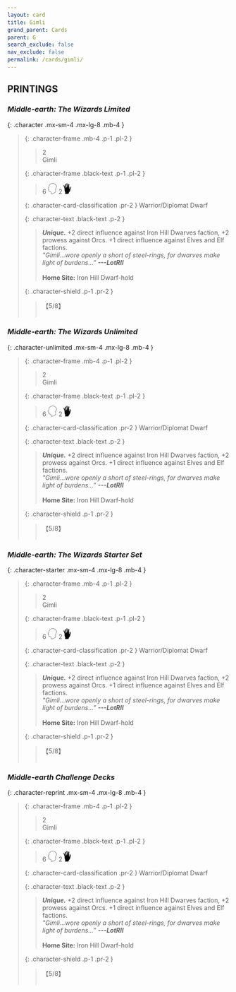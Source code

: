 ```yaml
---
layout: card
title: Gimli
grand_parent: Cards
parent: G
search_exclude: false
nav_exclude: false
permalink: /cards/gimli/
---
```


## PRINTINGS


### _Middle-earth: The Wizards Limited_

{: .character .mx-sm-4 .mx-lg-8 .mb-4 }
> {: .character-frame .mb-4 .p-1 .pl-2 }
> > <div class="card-mp">2</div>
> > <div class="character-card-name">Gimli</div>
>
> {: .character-frame .black-text .p-1 .pl-2 }
> > 6 ![](/assets/images/mind.svg) 2![](/assets/images/di.svg)
>
> {: .character-card-classification .pr-2 }
> Warrior/Diplomat Dwarf
>
> {: .character-text .black-text .p-2 }
> > _**Unique.**_ +2 direct influence against Iron Hill Dwarves faction, +2 prowess against Orcs. +1 direct influence against Elves and Elf factions. <br>_"Gimli...wore openly a short of steel-rings, for dwarves make light of burdens...”_ ***---LotRII***  <br><br>**Home Site:** Iron Hill Dwarf-hold 
>
> {: .character-shield .p-1 .pr-2 }
> > <div class="card-shield">【5/8】</div>
> > <div class="card-corruption">&nbsp;</div>

### _Middle-earth: The Wizards Unlimited_

{: .character-unlimited .mx-sm-4 .mx-lg-8 .mb-4 }
> {: .character-frame .mb-4 .p-1 .pl-2 }
> > <div class="card-mp">2</div>
> > <div class="character-card-name">Gimli</div>
>
> {: .character-frame .black-text .p-1 .pl-2 }
> > 6 ![](/assets/images/mind.svg) 2![](/assets/images/di.svg)
>
> {: .character-card-classification .pr-2 }
> Warrior/Diplomat Dwarf
>
> {: .character-text .black-text .p-2 }
> > _**Unique.**_ +2 direct influence against Iron Hill Dwarves faction, +2 prowess against Orcs. +1 direct influence against Elves and Elf factions. <br>_"Gimli...wore openly a short of steel-rings, for dwarves make light of burdens...”_ ***---LotRII***  <br><br>**Home Site:** Iron Hill Dwarf-hold 
>
> {: .character-shield .p-1 .pr-2 }
> > <div class="card-shield">【5/8】</div>
> > <div class="card-corruption">&nbsp;</div>

### _Middle-earth: The Wizards Starter Set_

{: .character-starter .mx-sm-4 .mx-lg-8 .mb-4 }
> {: .character-frame .mb-4 .p-1 .pl-2 }
> > <div class="card-mp">2</div>
> > <div class="character-card-name">Gimli</div>
>
> {: .character-frame .black-text .p-1 .pl-2 }
> > 6 ![](/assets/images/mind.svg) 2![](/assets/images/di.svg)
>
> {: .character-card-classification .pr-2 }
> Warrior/Diplomat Dwarf
>
> {: .character-text .black-text .p-2 }
> > _**Unique.**_ +2 direct influence against Iron Hill Dwarves faction, +2 prowess against Orcs. +1 direct influence against Elves and Elf factions. <br>_"Gimli...wore openly a short of steel-rings, for dwarves make light of burdens...”_ ***---LotRII***  <br><br>**Home Site:** Iron Hill Dwarf-hold 
>
> {: .character-shield .p-1 .pr-2 }
> > <div class="card-shield">【5/8】</div>
> > <div class="card-corruption">&nbsp;</div>

### _Middle-earth Challenge Decks_

{: .character-reprint .mx-sm-4 .mx-lg-8 .mb-4 }
> {: .character-frame .mb-4 .p-1 .pl-2 }
> > <div class="card-mp">2</div>
> > <div class="character-card-name">Gimli</div>
>
> {: .character-frame .black-text .p-1 .pl-2 }
> > 6 ![](/assets/images/mind.svg) 2![](/assets/images/di.svg)
>
> {: .character-card-classification .pr-2 }
> Warrior/Diplomat Dwarf
>
> {: .character-text .black-text .p-2 }
> > _**Unique.**_ +2 direct influence against Iron Hill Dwarves faction, +2 prowess against Orcs. +1 direct influence against Elves and Elf factions. <br>_"Gimli...wore openly a short of steel-rings, for dwarves make light of burdens...”_ ***---LotRII***  <br><br>**Home Site:** Iron Hill Dwarf-hold 
>
> {: .character-shield .p-1 .pr-2 }
> > <div class="card-shield">【5/8】</div>
> > <div class="card-corruption">&nbsp;</div>
